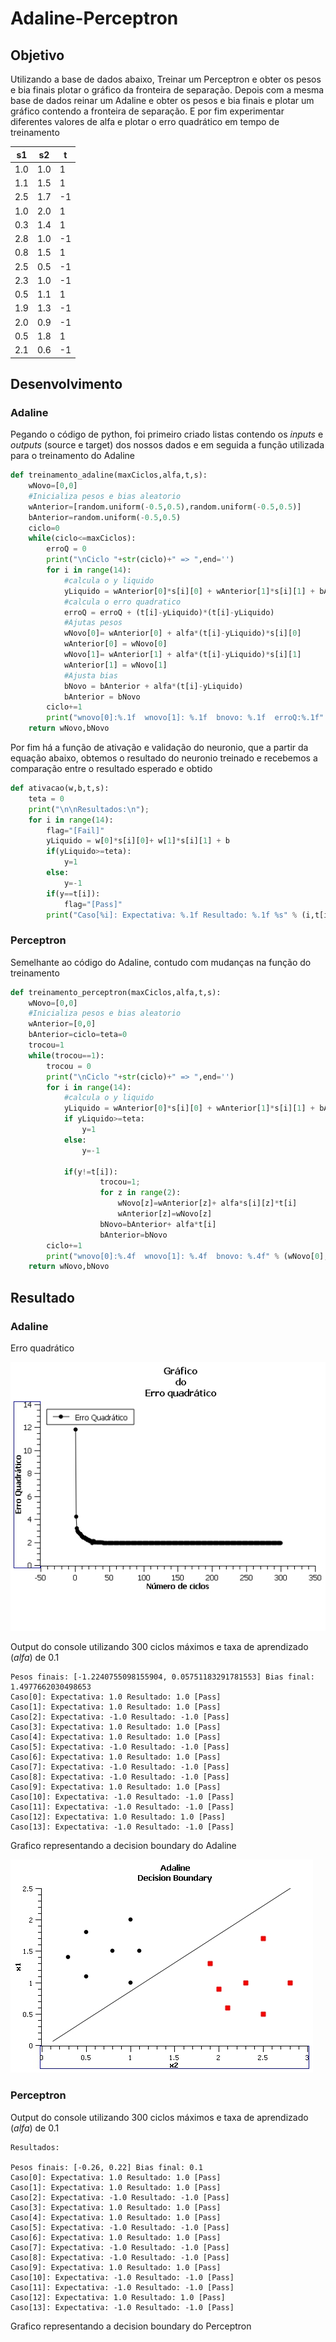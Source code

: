 # Adaline-Perceptron

## Objetivo

Utilizando a base de dados abaixo, Treinar um Perceptron e obter os pesos e bia finais
plotar o gráfico da fronteira de separação. Depois com a mesma base de dados reinar um
Adaline e obter os pesos e bia finais e plotar um gráfico contendo a fronteira de separação.
E por fim experimentar diferentes valores de alfa e plotar o erro quadrático em tempo de
treinamento

|  s1 |  s2 | t  |
|:---:|:---:|----|
| 1.0 | 1.0 | 1  |
| 1.1 | 1.5 | 1  |
| 2.5 | 1.7 | -1 |
| 1.0 | 2.0 | 1  |
| 0.3 | 1.4 | 1  |
| 2.8 | 1.0 | -1 |
| 0.8 | 1.5 | 1  |
| 2.5 | 0.5 | -1 |
| 2.3 | 1.0 | -1 |
| 0.5 | 1.1 | 1  |
| 1.9 | 1.3 | -1 |
| 2.0 | 0.9 | -1 |
| 0.5 | 1.8 | 1  |
| 2.1 | 0.6 | -1 |

## Desenvolvimento
### Adaline
Pegando o código de python, foi primeiro criado listas contendo os *inputs* e *outputs* (source e target) dos nossos dados 
e em seguida a função utilizada para o treinamento do Adaline

```python
def treinamento_adaline(maxCiclos,alfa,t,s):
    wNovo=[0,0]
    #Inicializa pesos e bias aleatorio
    wAnterior=[random.uniform(-0.5,0.5),random.uniform(-0.5,0.5)]
    bAnterior=random.uniform(-0.5,0.5)
    ciclo=0
    while(ciclo<=maxCiclos):
        erroQ = 0
        print("\nCiclo "+str(ciclo)+" => ",end='')
        for i in range(14):
            #calcula o y liquido
            yLiquido = wAnterior[0]*s[i][0] + wAnterior[1]*s[i][1] + bAnterior
            #calcula o erro quadratico
            erroQ = erroQ + (t[i]-yLiquido)*(t[i]-yLiquido)
            #Ajutas pesos
            wNovo[0]= wAnterior[0] + alfa*(t[i]-yLiquido)*s[i][0]
            wAnterior[0] = wNovo[0]
            wNovo[1]= wAnterior[1] + alfa*(t[i]-yLiquido)*s[i][1]
            wAnterior[1] = wNovo[1]
            #Ajusta bias
            bNovo = bAnterior + alfa*(t[i]-yLiquido)
            bAnterior = bNovo
        ciclo+=1
        print("wnovo[0]:%.1f  wnovo[1]: %.1f  bnovo: %.1f  erroQ:%.1f" % (wNovo[0],wNovo[1],bNovo,erroQ));
    return wNovo,bNovo
```
Por fim há a função de ativação e validação do neuronio, que a partir da equação abaixo, 
obtemos o resultado do neuronio treinado e recebemos a comparação entre o resultado esperado e obtido

```python
def ativacao(w,b,t,s):
    teta = 0
    print("\n\nResultados:\n");
    for i in range(14):
        flag="[Fail]"
        yLiquido = w[0]*s[i][0]+ w[1]*s[i][1] + b
        if(yLiquido>=teta):
            y=1
        else:
            y=-1
        if(y==t[i]):
            flag="[Pass]"
        print("Caso[%i]: Expectativa: %.1f Resultado: %.1f %s" % (i,t[i],y,flag))
```
### Perceptron

Semelhante ao código do Adaline, contudo com mudanças na função do treinamento

```python
def treinamento_perceptron(maxCiclos,alfa,t,s):
    wNovo=[0,0]
    #Inicializa pesos e bias aleatorio
    wAnterior=[0,0]
    bAnterior=ciclo=teta=0
    trocou=1
    while(trocou==1):
        trocou = 0
        print("\nCiclo "+str(ciclo)+" => ",end='')
        for i in range(14):
            #calcula o y liquido
            yLiquido = wAnterior[0]*s[i][0] + wAnterior[1]*s[i][1] + bAnterior
            if yLiquido>=teta:
                y=1
            else:   
                y=-1

            if(y!=t[i]):
                    trocou=1;
                    for z in range(2):
                        wNovo[z]=wAnterior[z]+ alfa*s[i][z]*t[i]
                        wAnterior[z]=wNovo[z]
                    bNovo=bAnterior+ alfa*t[i]
                    bAnterior=bNovo
        ciclo+=1
        print("wnovo[0]:%.4f  wnovo[1]: %.4f  bnovo: %.4f" % (wNovo[0],wNovo[1],bNovo));
    return wNovo,bNovo
```

## Resultado
### Adaline

Erro quadrático

<img src="https://github.com/R-drg/machine-learning-UFU/blob/main/adaline-perceptron/imagens/errograph.jpg?raw=true">

Output do console utilizando 300 ciclos máximos e taxa de aprendizado (*alfa*) de 0.1
```
Pesos finais: [-1.2240755098155904, 0.05751183291781553] Bias final: 1.4977662030498653
Caso[0]: Expectativa: 1.0 Resultado: 1.0 [Pass]
Caso[1]: Expectativa: 1.0 Resultado: 1.0 [Pass]
Caso[2]: Expectativa: -1.0 Resultado: -1.0 [Pass]
Caso[3]: Expectativa: 1.0 Resultado: 1.0 [Pass]
Caso[4]: Expectativa: 1.0 Resultado: 1.0 [Pass]
Caso[5]: Expectativa: -1.0 Resultado: -1.0 [Pass]
Caso[6]: Expectativa: 1.0 Resultado: 1.0 [Pass]
Caso[7]: Expectativa: -1.0 Resultado: -1.0 [Pass]
Caso[8]: Expectativa: -1.0 Resultado: -1.0 [Pass]
Caso[9]: Expectativa: 1.0 Resultado: 1.0 [Pass]
Caso[10]: Expectativa: -1.0 Resultado: -1.0 [Pass]
Caso[11]: Expectativa: -1.0 Resultado: -1.0 [Pass]
Caso[12]: Expectativa: 1.0 Resultado: 1.0 [Pass]
Caso[13]: Expectativa: -1.0 Resultado: -1.0 [Pass]
```

Grafico representando a decision boundary do Adaline

<img src="https://github.com/R-drg/machine-learning-UFU/blob/main/adaline-perceptron/imagens/adalinegraph.jpg?raw=true">

### Perceptron

Output do console utilizando 300 ciclos máximos e taxa de aprendizado (*alfa*) de 0.1

```
Resultados:

Pesos finais: [-0.26, 0.22] Bias final: 0.1
Caso[0]: Expectativa: 1.0 Resultado: 1.0 [Pass]
Caso[1]: Expectativa: 1.0 Resultado: 1.0 [Pass]
Caso[2]: Expectativa: -1.0 Resultado: -1.0 [Pass]
Caso[3]: Expectativa: 1.0 Resultado: 1.0 [Pass]
Caso[4]: Expectativa: 1.0 Resultado: 1.0 [Pass]
Caso[5]: Expectativa: -1.0 Resultado: -1.0 [Pass]
Caso[6]: Expectativa: 1.0 Resultado: 1.0 [Pass]
Caso[7]: Expectativa: -1.0 Resultado: -1.0 [Pass]
Caso[8]: Expectativa: -1.0 Resultado: -1.0 [Pass]
Caso[9]: Expectativa: 1.0 Resultado: 1.0 [Pass]
Caso[10]: Expectativa: -1.0 Resultado: -1.0 [Pass]
Caso[11]: Expectativa: -1.0 Resultado: -1.0 [Pass]
Caso[12]: Expectativa: 1.0 Resultado: 1.0 [Pass]
Caso[13]: Expectativa: -1.0 Resultado: -1.0 [Pass]
```

Grafico representando a decision boundary do Perceptron

